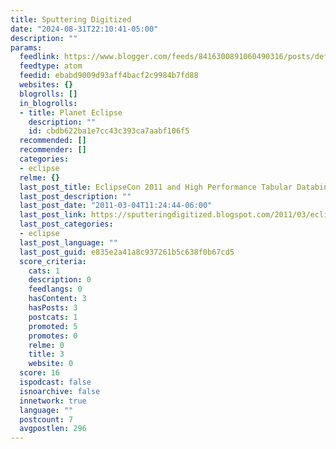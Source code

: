 ```yaml
---
title: Sputtering Digitized
date: "2024-08-31T22:10:41-05:00"
description: ""
params:
  feedlink: https://www.blogger.com/feeds/8416300891060490316/posts/default/-/eclipse
  feedtype: atom
  feedid: ebabd9009d93aff4bacf2c9984b7fd88
  websites: {}
  blogrolls: []
  in_blogrolls:
  - title: Planet Eclipse
    description: ""
    id: cbdb622ba1e7cc43c393ca7aabf106f5
  recommended: []
  recommender: []
  categories:
  - eclipse
  relme: {}
  last_post_title: EclipseCon 2011 and High Performance Tabular Databinding
  last_post_description: ""
  last_post_date: "2011-03-04T11:24:44-06:00"
  last_post_link: https://sputteringdigitized.blogspot.com/2011/03/eclipsecon-2011-and-high-performance.html
  last_post_categories:
  - eclipse
  last_post_language: ""
  last_post_guid: e835e2a41a8c937261b5c638f0b67cd5
  score_criteria:
    cats: 1
    description: 0
    feedlangs: 0
    hasContent: 3
    hasPosts: 3
    postcats: 1
    promoted: 5
    promotes: 0
    relme: 0
    title: 3
    website: 0
  score: 16
  ispodcast: false
  isnoarchive: false
  innetwork: true
  language: ""
  postcount: 7
  avgpostlen: 296
---
```


